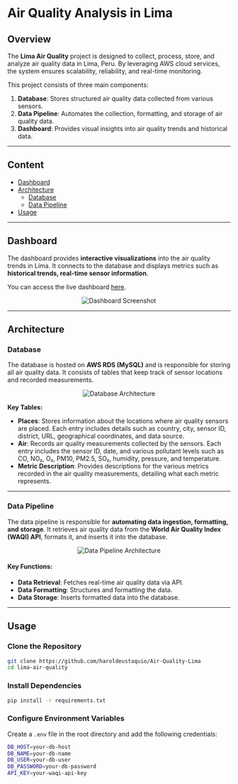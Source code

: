 # Air Quality Analysis in Lima

## Overview

The **Lima Air Quality** project is designed to collect, process, store, and analyze air quality data in Lima, Peru. By leveraging AWS cloud services, the system ensures scalability, reliability, and real-time monitoring. 

This project consists of three main components:
1. **Database**: Stores structured air quality data collected from various sensors.
2. **Data Pipeline**: Automates the collection, formatting, and storage of air quality data.
3. **Dashboard**: Provides visual insights into air quality trends and historical data.

---

## Content

- [Dashboard](#dashboard)
- [Architecture](#architecture)
  - [Database](#database)
  - [Data Pipeline](#data-pipeline)
- [Usage](#usage)

---

## Dashboard

The dashboard provides **interactive visualizations** into the air quality trends in Lima. It connects to the database and displays metrics such as **historical trends, real-time sensor information**.

You can access the live dashboard [here](https://acortar.link/xXBReb).

<p align="center">
    <img src="https://github.com/user-attachments/assets/09a76a18-0758-4607-b940-09ed7af3d605" alt="Dashboard Screenshot">
</p>


---

## Architecture

### Database

The database is hosted on **AWS RDS (MySQL)** and is responsible for storing all air quality data. It consists of tables that keep track of sensor locations and recorded measurements.

<p align="center">
    <img src="https://github.com/user-attachments/assets/e6408af8-7cd7-4581-bcbe-9987d4058335" alt="Database Architecture">
</p>

**Key Tables:**

- **Places**: Stores information about the locations where air quality sensors are placed. Each entry includes details such as country, city, sensor ID, district, URL, geographical coordinates, and data source.
- **Air**: Records air quality measurements collected by the sensors. Each entry includes the sensor ID, date, and various pollutant levels such as CO, NO₂, O₃, PM10, PM2.5, SO₂, humidity, pressure, and temperature.
- **Metric Description**: Provides descriptions for the various metrics recorded in the air quality measurements, detailing what each metric represents.

---

### Data Pipeline

The data pipeline is responsible for **automating data ingestion, formatting, and storage**. It retrieves air quality data from the **World Air Quality Index (WAQI) API**, formats it, and inserts it into the database.

<p align="center">
    <img src="https://github.com/user-attachments/assets/acb4aead-e449-4caf-a516-a0b3c774f111" alt="Data Pipeline Architecture">
</p>

#### Key Functions:
- **Data Retrieval**: Fetches real-time air quality data via API.
- **Data Formatting**: Structures and formatting the data.
- **Data Storage**: Inserts formatted data into the database.

---

## Usage

### Clone the Repository
```bash
git clone https://github.com/haroldeustaquio/Air-Quality-Lima
cd lima-air-quality
```

### Install Dependencies

```bash
pip install -r requirements.txt
```

### Configure Environment Variables

Create a ``.env`` file in the root directory and add the following credentials:

```bash
DB_HOST=your-db-host
DB_NAME=your-db-name
DB_USER=your-db-user
DB_PASSWORD=your-db-password
API_KEY=your-waqi-api-key
```

